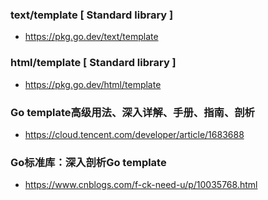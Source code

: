

### text/template [ Standard library ]
- https://pkg.go.dev/text/template

### html/template [ Standard library ]
- https://pkg.go.dev/html/template

### Go template高级用法、深入详解、手册、指南、剖析
- https://cloud.tencent.com/developer/article/1683688

### Go标准库：深入剖析Go template
- https://www.cnblogs.com/f-ck-need-u/p/10035768.html